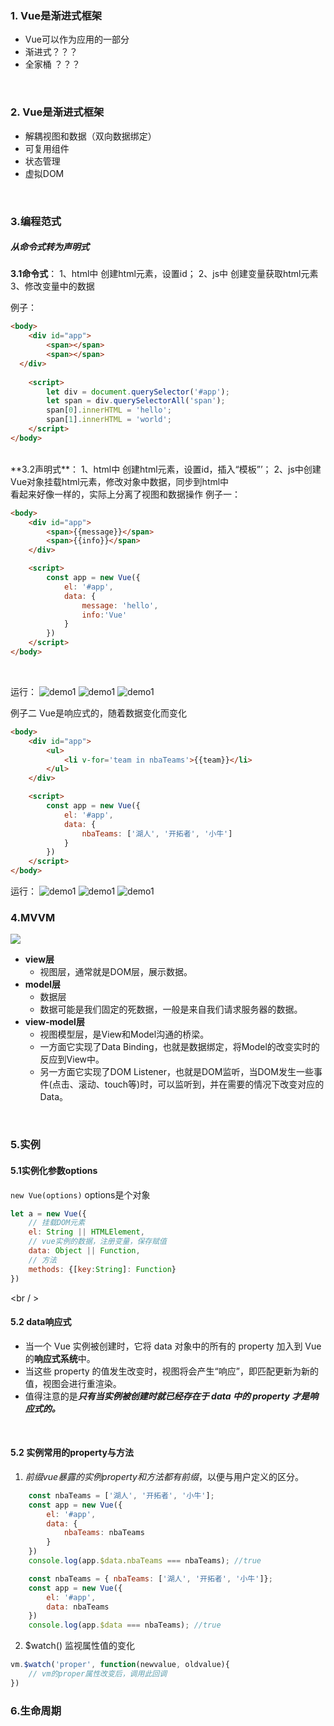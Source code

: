 ### 1.  Vue是渐进式框架
+ Vue可以作为应用的一部分
+ 渐进式？？？
+ 全家桶 ？？？
<br/>

### 2.  Vue是渐进式框架
+ 解耦视图和数据（双向数据绑定）
+ 可复用组件
+ 状态管理
+ 虚拟DOM
<br/>

### 3.编程范式
##### 从命令式转为**声明式**
**3.1命令式**：
1、html中 创建html元素，设置id；
2、js中 创建变量获取html元素
3、修改变量中的数据
<br/>

例子：
```html
<body>
    <div id="app">
        <span></span>
        <span></span>
  </div>
  
    <script>
        let div = document.querySelector('#app');
        let span = div.querySelectorAll('span');
        span[0].innerHTML = 'hello';
        span[1].innerHTML = 'world';
    </script>
</body>
```
<br/>
**3.2声明式**：
1、html中 创建html元素，设置id，插入“模板”’；
2、js中创建Vue对象挂载html元素，修改对象中数据，同步到html中
<br/>
看起来好像一样的，实际上分离了视图和数据操作
例子一：

```html
<body>
    <div id="app">
        <span>{{message}}</span>
        <span>{{info}}</span>
    </div>

    <script>
        const app = new Vue({
            el: '#app',
            data: {
                message: 'hello',
                info:'Vue'
            }
        })
    </script>
</body>
```
<br/>

运行： 
![demo1](../imgs/01初识vuejs/1.png)
![demo1](../imgs/01初识vuejs/2.png)
![demo1](../imgs/01初识vuejs/3.png)
<br/>

例子二
Vue是响应式的，随着数据变化而变化
```html
<body>
    <div id="app">
        <ul>
            <li v-for='team in nbaTeams'>{{team}}</li>
        </ul>
    </div>

    <script>
        const app = new Vue({
            el: '#app',
            data: {
                nbaTeams: ['湖人', '开拓者', '小牛']
            }
        })
    </script>
</body>
```
运行：
![demo1](../imgs/01初识vuejs/4.png)
![demo1](../imgs/01初识vuejs/5.png)
![demo1](../imgs/01初识vuejs/6.png)
<br/>

### 4.MVVM 
![](../imgs/01初识vuejs/7.jpg)
+ **view层**
  + 视图层，通常就是DOM层，展示数据。
+ **model层**
  + 数据层
  + 数据可能是我们固定的死数据，一般是来自我们请求服务器的数据。
+ **view-model层**
  + 视图模型层，是View和Model沟通的桥梁。
  + 一方面它实现了Data Binding，也就是数据绑定，将Model的改变实时的反应到View中。
  + 另一方面它实现了DOM Listener，也就是DOM监听，当DOM发生一些事件(点击、滚动、touch等)时，可以监听到，并在需要的情况下改变对应的Data。
<br/>

### 5.实例
#### 5.1实例化参数options
`new Vue(options)`
options是个对象
```js
let a = new Vue({
	// 挂载DOM元素
	el: String || HTMLElement,
    // vue实例的数据，注册变量，保存赋值
	data: Object || Function,
	// 方法
	methods: {[key:String]: Function}
})
```
<br / >

#### 5.2 data响应式
+ 当一个 Vue 实例被创建时，它将 data 对象中的所有的 property 加入到 Vue 的**响应式系统**中。
+ 当这些 property 的值发生改变时，视图将会产生“响应”，即匹配更新为新的值，视图会进行重渲染。
+ 值得注意的是***只有当实例被创建时就已经存在于 data 中的 property 才是响应式的。***
<br/>

#### 5.2 实例常用的property与方法
1. $前缀
vue暴露的实例property 和方法都有前缀$，以便与用户定义的区分。
```js
    const nbaTeams = ['湖人', '开拓者', '小牛'];
    const app = new Vue({
        el: '#app',
        data: {
            nbaTeams: nbaTeams
        }
    })
    console.log(app.$data.nbaTeams === nbaTeams); //true
```
```js
    const nbaTeams = { nbaTeams: ['湖人', '开拓者', '小牛']};
    const app = new Vue({
        el: '#app',
        data: nbaTeams
    })
    console.log(app.$data === nbaTeams); //true
```

2. $watch() 
监视属性值的变化
```js 
vm.$watch('proper', function(newvalue, oldvalue){
	// vm的proper属性改变后，调用此回调
})
```



### 6.生命周期
